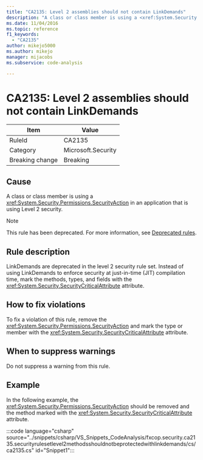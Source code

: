 ```yaml
---
title: "CA2135: Level 2 assemblies should not contain LinkDemands"
description: "A class or class member is using a <xref:System.Security.Permissions.SecurityAction> in an application that is using Level 2 security."
ms.date: 11/04/2016
ms.topic: reference
f1_keywords:
  - "CA2135"
author: mikejo5000
ms.author: mikejo
manager: mijacobs
ms.subservice: code-analysis

---
```


# CA2135: Level 2 assemblies should not contain LinkDemands

|Item|Value|
|-|-|
|RuleId|CA2135|
|Category|Microsoft.Security|
|Breaking change|Breaking|

## Cause

A class or class member is using a <xref:System.Security.Permissions.SecurityAction> in an application that is using Level 2 security.

> [!NOTE]
> This rule has been deprecated. For more information, see [Deprecated rules](fxcop-unported-deprecated-rules.md).

## Rule description

LinkDemands are deprecated in the level 2 security rule set. Instead of using LinkDemands to enforce security at just-in-time (JIT) compilation time, mark the methods, types, and fields with the <xref:System.Security.SecurityCriticalAttribute> attribute.

## How to fix violations

To fix a violation of this rule, remove the <xref:System.Security.Permissions.SecurityAction> and mark the type or member with the <xref:System.Security.SecurityCriticalAttribute> attribute.

## When to suppress warnings

Do not suppress a warning from this rule.

## Example

In the following example, the <xref:System.Security.Permissions.SecurityAction> should be removed and the method marked with the <xref:System.Security.SecurityCriticalAttribute> attribute.

:::code language="csharp" source="../snippets/csharp/VS_Snippets_CodeAnalysis/fxcop.security.ca2135.securityrulesetlevel2methodsshouldnotbeprotectedwithlinkdemands/cs/ca2135.cs" id="Snippet1":::
